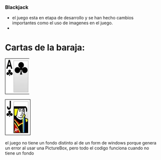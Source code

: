 ### Blackjack

- el juego esta en etapa de desarrollo y se han hecho cambios importantes como el uso de imagenes en el juego.
- 

# Cartas de la baraja: 

![](https://github.com/santyxswc/BackJack-CS/blob/master/imagenes/A_de_Treboles.jpg)

![](https://github.com/santyxswc/BackJack-CS/blob/master/imagenes/J_de_Treboles.jpg)

el juego no tiene un fondo distinto al de un form de windows porque genera un error al usar una PictureBox, pero todo el codigo funciona cuando no tiene un fondo 
